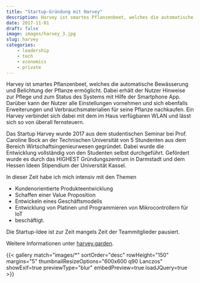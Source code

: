 ```yaml
---
title: "Startup-Gründung mit Harvey"
description: Harvey ist smartes Pflanzenbeet, welches die automatische Bewässerung und Belichtung der Pflanze ermöglicht und wurde aus einem studentischen Seminar heraus als Start-Up gegründet.
date: 2017-11-01
draft: false
image: images/harvey_3.jpg
slug: harvey
categories:
    - leadership
    - tech
    - economics
    - private
---
```


Harvey ist smartes Pflanzenbeet, welches die automatische Bewässerung und Belichtung der Pflanze ermöglicht. Dabei erhält der Nutzer Hinweise zur Pflege und zum Status des Systems mit Hilfe der Smartphone App. Darüber kann der Nutzer alle Einstellungen vornehmen und sich ebenfalls Erweiterungen und Verbrauchsmaterialien für seine Pflanze nachkaufen. Ein Harvey verbindet sich dabei mit dem im Haus verfügbaren WLAN und lässt sich so von überall fernsteuern.

Das Startup Harvey wurde 2017 aus dem studentischen Seminar bei Prof. Caroline Bock an der Technischen Universität von 5 Stundenten aus dem Bereich Wirtschaftsingenieurwesen gegründet. Dabei wurde die Entwicklung vollständig von den Studenten selbst durchgeführt. Gefördert wurde es durch das HIGHEST Gründungszentrum in Darmstadt und dem Hessen Ideen Stipendium der Universität Kassel.

In dieser Zeit habe ich mich intensiv mit den Themen

* Kundenorientierte Produkteentwicklung
* Schaffen einer Value Proposition
* Entwickeln eines Geschäftsmodells
* Entwicklung von Platinen und Programmieren von Mikrocontrollern für IoT
* beschäftigt.

Die Startup-Idee ist zur Zeit mangels Zeit der Teammitglieder pausiert.

Weitere Informationen unter [harvey.garden](http://www.harvey.garden).

{{< gallery match="images/*" sortOrder="desc" rowHeight="150" margins="5" thumbnailResizeOptions="600x600 q90 Lanczos" showExif=true previewType="blur" embedPreview=true loadJQuery=true >}}